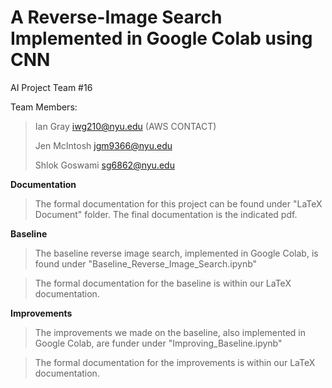 # A Reverse-Image Search Implemented in Google Colab using CNN 
AI Project Team #16 

Team Members:
> Ian Gray iwg210@nyu.edu (AWS CONTACT) 
> 
> Jen McIntosh jgm9366@nyu.edu
> 
> Shlok Goswami sg6862@nyu.edu

**Documentation**
> The formal documentation for this project can be found under "LaTeX Document" folder. The final documentation is the indicated pdf. 

**Baseline** 
> The baseline reverse image search, implemented in Google Colab, is found under "Baseline_Reverse_Image_Search.ipynb"

>The formal documentation for the baseline is within our LaTeX documentation.

**Improvements**
> The improvements we made on the baseline, also implemented in Google Colab, are funder under "Improving_Baseline.ipynb"

>The formal documentation for the improvements is within our LaTeX documentation.
